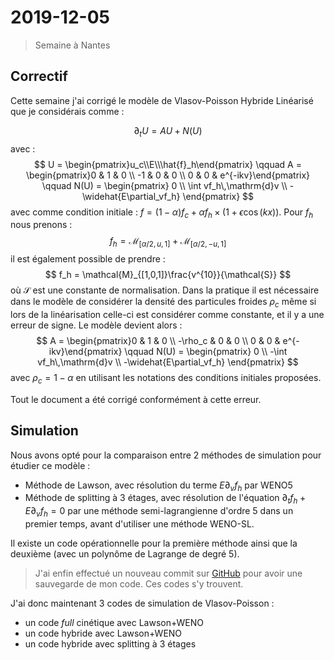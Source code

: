 # 2019-12-05

> Semaine à Nantes

## Correctif

Cette semaine j'ai corrigé le modèle de Vlasov-Poisson Hybride Linéarisé que je considérais comme :

$$
  \partial_t U = AU + N(U)
$$
avec :
$$
  U = \begin{pmatrix}u_c\\E\\\hat{f}_h\end{pmatrix}
  \qquad
  A = \begin{pmatrix}0 & 1 & 0 \\ -1 & 0 & 0 \\ 0 & 0 & e^{-ikv}\end{pmatrix}
  \qquad
  N(U) = \begin{pmatrix} 0 \\ \int vf_h\,\mathrm{d}v \\ -\widehat{E\partial_vf_h} \end{pmatrix}
$$
avec comme condition initiale : $f = (1-\alpha)f_c + \alpha f_h\times(1 + \epsilon\cos(kx))$. Pour $f_h$ nous prenons :
$$
  f_h = \mathcal{M}_{[\alpha/2,u,1]} + \mathcal{M}_{[\alpha/2,-u,1]}
$$
il est également possible de prendre :
$$
  f_h = \mathcal{M}_{[1,0,1]}\frac{v^{10}}{\mathcal{S}}
$$
où $\mathcal{S}$ est une constante de normalisation. Dans la pratique il est nécessaire dans le modèle de considérer la densité des particules froides $\rho_c$ même si lors de la linéarisation celle-ci est considérer comme constante, et il y a une erreur de signe. Le modèle devient alors :
$$
  A = \begin{pmatrix}0 & 1 & 0 \\ -\rho_c & 0 & 0 \\ 0 & 0 & e^{-ikv}\end{pmatrix}
  \qquad
  N(U) = \begin{pmatrix} 0 \\ -\int vf_h\,\mathrm{d}v \\ -\widehat{E\partial_vf_h} \end{pmatrix}
$$
avec $\rho_c = 1-\alpha$ en utilisant les notations des conditions initiales proposées.

Tout le document a été corrigé conformément à cette erreur.

## Simulation

Nous avons opté pour la comparaison entre 2 méthodes de simulation pour étudier ce modèle :

* Méthode de Lawson, avec résolution du terme $E\partial_vf_h$ par WENO5
* Méthode de splitting à 3 étages, avec résolution de l'équation $\partial_tf_h+E\partial_vf_h=0$ par une méthode semi-lagrangienne d'ordre 5 dans un premier temps, avant d'utiliser une méthode WENO-SL.

Il existe un code opérationnelle pour la première méthode ainsi que la deuxième (avec un polynôme de Lagrange de degré 5).

> J'ai enfin effectué un nouveau commit sur [GitHub](https://github.com/Kivvix/miMaS) pour avoir une sauvegarde de mon code. Ces codes s'y trouvent.

J'ai donc maintenant 3 codes de simulation de Vlasov-Poisson :

* un code *full* cinétique avec Lawson+WENO
* un code hybride avec Lawson+WENO
* un code hybride avec splitting à 3 étages


